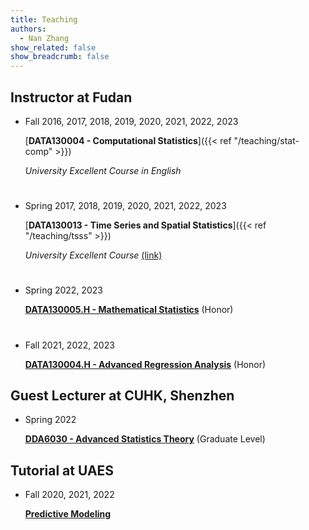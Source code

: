 ```yaml
---
title: Teaching
authors:
  - Nan Zhang
show_related: false
show_breadcrumb: false
---
```


## Instructor at Fudan


- Fall 2016, 2017, 2018, 2019, 2020, 2021, 2022, 2023

    [**DATA130004 - Computational Statistics**]({{< ref "/teaching/stat-comp" >}})

    *University Excellent Course in English* 

# 

- Spring 2017, 2018, 2019, 2020, 2021, 2022, 2023

    [**DATA130013 - Time Series and Spatial Statistics**]({{< ref "/teaching/tsss" >}})

    *University Excellent Course* [(link)](http://fdjpkc.fudan.edu.cn/201927/)

#

- Spring 2022, 2023

    [**DATA130005.H - Mathematical Statistics**]() (Honor)

#

- Fall 2021, 2022, 2023

    [**DATA130004.H - Advanced Regression Analysis**]() (Honor)


## Guest Lecturer at CUHK, Shenzhen

- Spring 2022

    [**DDA6030 - Advanced Statistics Theory**]() (Graduate Level)


## Tutorial at UAES

- Fall 2020, 2021, 2022

    [**Predictive Modeling**]()
